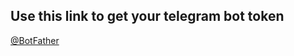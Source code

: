 ## Use this link to get your telegram bot token
[@BotFather](https://web.telegram.org/k/#@BotFather)
